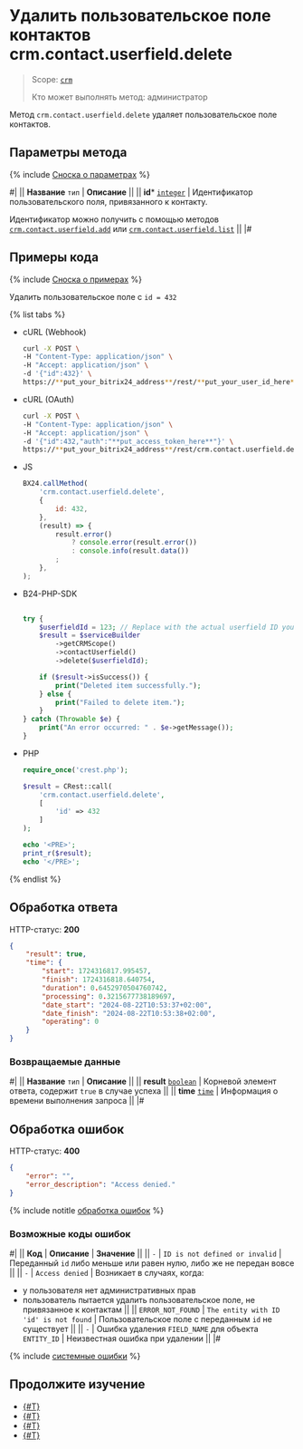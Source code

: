 # Удалить пользовательское поле контактов crm.contact.userfield.delete

> Scope: [`crm`](../../../scopes/permissions.md)
>
> Кто может выполнять метод: администратор

Метод `crm.contact.userfield.delete` удаляет пользовательское поле контактов.

## Параметры метода

{% include [Сноска о параметрах](../../../../_includes/required.md) %}

#|
|| **Название**
`тип` | **Описание** ||
|| **id***
[`integer`](../../../data-types.md) | Идентификатор пользовательского поля, привязанного к контакту.

Идентификатор можно получить с помощью методов [`crm.contact.userfield.add`](./crm-contact-userfield-add.md) или [`crm.contact.userfield.list`](./crm-contact-userfield-list.md) ||
|#

## Примеры кода

{% include [Сноска о примерах](../../../../_includes/examples.md) %}

Удалить пользовательское поле с `id = 432`

{% list tabs %}

- cURL (Webhook)

    ```bash
    curl -X POST \
    -H "Content-Type: application/json" \
    -H "Accept: application/json" \
    -d '{"id":432}' \
    https://**put_your_bitrix24_address**/rest/**put_your_user_id_here**/**put_your_webbhook_here**/crm.contact.userfield.delete
    ```

- cURL (OAuth)

    ```bash
    curl -X POST \
    -H "Content-Type: application/json" \
    -H "Accept: application/json" \
    -d '{"id":432,"auth":"**put_access_token_here**"}' \
    https://**put_your_bitrix24_address**/rest/crm.contact.userfield.delete
    ```

- JS

    ```js
    BX24.callMethod(
        'crm.contact.userfield.delete',
        {
            id: 432,
        },
        (result) => {
            result.error()
                ? console.error(result.error())
                : console.info(result.data())
            ;
        },
    );
    ```


- B24-PHP-SDK

    ```php
        
    try {
        $userfieldId = 123; // Replace with the actual userfield ID you want to delete
        $result = $serviceBuilder
            ->getCRMScope()
            ->contactUserfield()
            ->delete($userfieldId);
    
        if ($result->isSuccess()) {
            print("Deleted item successfully.");
        } else {
            print("Failed to delete item.");
        }
    } catch (Throwable $e) {
        print("An error occurred: " . $e->getMessage());
    }
    
    ```

- PHP

    ```php
    require_once('crest.php');

    $result = CRest::call(
        'crm.contact.userfield.delete',
        [
            'id' => 432
        ]
    );

    echo '<PRE>';
    print_r($result);
    echo '</PRE>';
    ```
  
{% endlist %}

## Обработка ответа

HTTP-статус: **200**

```json
{
    "result": true,
    "time": {
        "start": 1724316817.995457,
        "finish": 1724316818.640754,
        "duration": 0.6452970504760742,
        "processing": 0.3215677738189697,
        "date_start": "2024-08-22T10:53:37+02:00",
        "date_finish": "2024-08-22T10:53:38+02:00",
        "operating": 0
    }
}
```

### Возвращаемые данные

#|
|| **Название**
`тип` | **Описание** ||
|| **result**
[`boolean`](../../../data-types.md) | Корневой элемент ответа, содержит `true` в случае успеха ||
|| **time**
[`time`](../../../data-types.md#time) | Информация о времени выполнения запроса ||
|#

## Обработка ошибок

HTTP-статус: **400**

```json
{
    "error": "",
    "error_description": "Access denied."
}
```

{% include notitle [обработка ошибок](../../../../_includes/error-info.md) %}

### Возможные коды ошибок

#|
|| **Код** | **Описание** | **Значение** ||
|| `-` | `ID is not defined or invalid` | Переданный `id` либо меньше или равен нулю, либо же не передан вовсе ||
|| `-` | `Access denied` | Возникает в случаях, когда:
- у пользователя нет административных прав
- пользователь пытается удалить пользовательское поле, не привязанное к контактам ||
|| `ERROR_NOT_FOUND` | `The entity with ID 'id' is not found` | Пользовательское поле с переданным `id` не существует ||
|| `-` | Ошибка удаления `FIELD_NAME` для объекта `ENTITY_ID` | Неизвестная ошибка при удалении ||
|#

{% include [системные ошибки](../../../../_includes/system-errors.md) %}

## Продолжите изучение

- [{#T}](./crm-contact-userfield-add.md)
- [{#T}](./crm-contact-userfield-update.md)
- [{#T}](./crm-contact-userfield-get.md)
- [{#T}](./crm-contact-userfield-list.md)